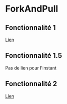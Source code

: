 # ForkAndPull

## Fonctionnalité 1
[Lien](Fonctionnalite1.md)

## Fonctionnalité 1.5
Pas de lien pour l'instant

## Fonctionnalité 2
[Lien](Fonctionnalite2.md)

